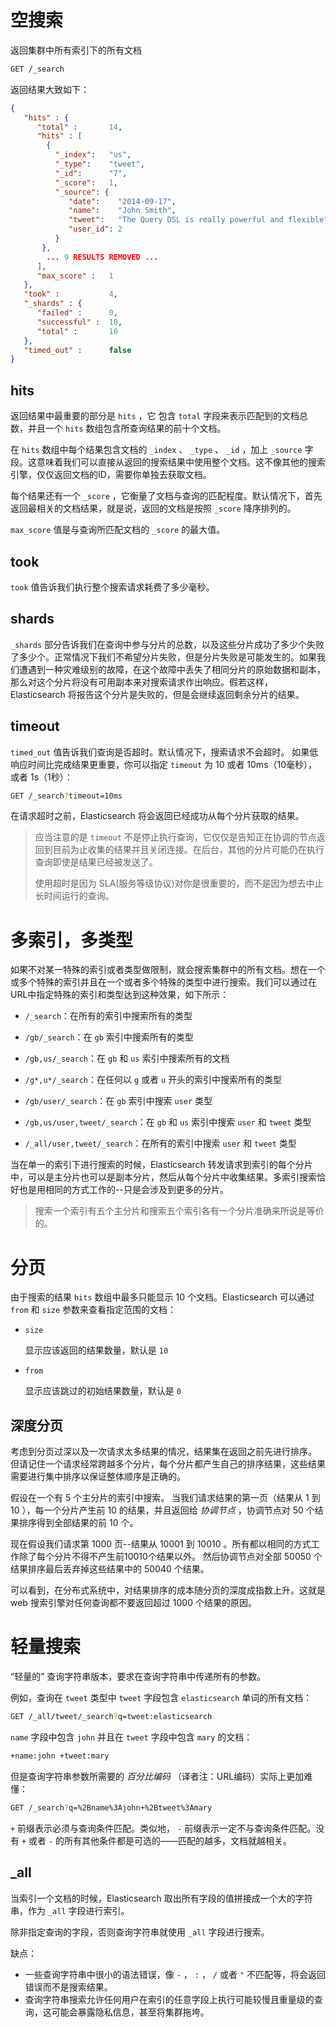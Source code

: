 # 空搜索

返回集群中所有索引下的所有文档

```sh
GET /_search
```

返回结果大致如下：

```json
{
   "hits" : {
      "total" :       14,
      "hits" : [
        {
          "_index":   "us",
          "_type":    "tweet",
          "_id":      "7",
          "_score":   1,
          "_source": {
             "date":    "2014-09-17",
             "name":    "John Smith",
             "tweet":   "The Query DSL is really powerful and flexible",
             "user_id": 2
          }
       },
        ... 9 RESULTS REMOVED ...
      ],
      "max_score" :   1
   },
   "took" :           4,
   "_shards" : {
      "failed" :      0,
      "successful" :  10,
      "total" :       10
   },
   "timed_out" :      false
}
```

## hits

返回结果中最重要的部分是 `hits` ，它 包含 `total` 字段来表示匹配到的文档总数，并且一个 `hits` 数组包含所查询结果的前十个文档。

在 `hits` 数组中每个结果包含文档的 `_index` 、 `_type` 、 `_id` ，加上 `_source` 字段。这意味着我们可以直接从返回的搜索结果中使用整个文档。这不像其他的搜索引擎，仅仅返回文档的ID，需要你单独去获取文档。

每个结果还有一个 `_score` ，它衡量了文档与查询的匹配程度。默认情况下，首先返回最相关的文档结果，就是说，返回的文档是按照 `_score` 降序排列的。

`max_score` 值是与查询所匹配文档的 `_score` 的最大值。



## took

`took` 值告诉我们执行整个搜索请求耗费了多少毫秒。



## shards

`_shards` 部分告诉我们在查询中参与分片的总数，以及这些分片成功了多少个失败了多少个。正常情况下我们不希望分片失败，但是分片失败是可能发生的。如果我们遭遇到一种灾难级别的故障，在这个故障中丢失了相同分片的原始数据和副本，那么对这个分片将没有可用副本来对搜索请求作出响应。假若这样，Elasticsearch 将报告这个分片是失败的，但是会继续返回剩余分片的结果。



## timeout

`timed_out` 值告诉我们查询是否超时。默认情况下，搜索请求不会超时。 如果低响应时间比完成结果更重要，你可以指定 `timeout` 为 10 或者 10ms（10毫秒），或者 1s（1秒）：

```sh
GET /_search?timeout=10ms
```

在请求超时之前，Elasticsearch 将会返回已经成功从每个分片获取的结果。



> 应当注意的是 `timeout` 不是停止执行查询，它仅仅是告知正在协调的节点返回到目前为止收集的结果并且关闭连接。在后台，其他的分片可能仍在执行查询即使是结果已经被发送了。
>
> 使用超时是因为 SLA(服务等级协议)对你是很重要的，而不是因为想去中止长时间运行的查询。



# 多索引，多类型

如果不对某一特殊的索引或者类型做限制，就会搜索集群中的所有文档。想在一个或多个特殊的索引并且在一个或者多个特殊的类型中进行搜索。我们可以通过在URL中指定特殊的索引和类型达到这种效果，如下所示：

* `/_search`：在所有的索引中搜索所有的类型

* `/gb/_search`：在 `gb` 索引中搜索所有的类型

* `/gb,us/_search`：在 `gb` 和 `us` 索引中搜索所有的文档

* `/g*,u*/_search`：在任何以 `g` 或者 `u` 开头的索引中搜索所有的类型

* `/gb/user/_search`：在 `gb` 索引中搜索 `user` 类型

* `/gb,us/user,tweet/_search`：在 `gb` 和 `us` 索引中搜索 `user` 和 `tweet` 类型

* `/_all/user,tweet/_search`：在所有的索引中搜索 `user` 和 `tweet` 类型



当在单一的索引下进行搜索的时候，Elasticsearch 转发请求到索引的每个分片中，可以是主分片也可以是副本分片，然后从每个分片中收集结果。多索引搜索恰好也是用相同的方式工作的--只是会涉及到更多的分片。

> 搜索一个索引有五个主分片和搜索五个索引各有一个分片准确来所说是等价的。



# 分页

由于搜索的结果 `hits` 数组中最多只能显示 10 个文档。Elasticsearch 可以通过 `from` 和 `size` 参数来查看指定范围的文档：

- `size`

  显示应该返回的结果数量，默认是 `10`

- `from`

  显示应该跳过的初始结果数量，默认是 `0`

## **深度分页**

考虑到分页过深以及一次请求太多结果的情况，结果集在返回之前先进行排序。 但请记住一个请求经常跨越多个分片，每个分片都产生自己的排序结果，这些结果需要进行集中排序以保证整体顺序是正确的。

假设在一个有 5 个主分片的索引中搜索。 当我们请求结果的第一页（结果从 1 到 10 ），每一个分片产生前 10 的结果，并且返回给 *协调节点* ，协调节点对 50 个结果排序得到全部结果的前 10 个。

现在假设我们请求第 1000 页--结果从 10001 到 10010 。所有都以相同的方式工作除了每个分片不得不产生前10010个结果以外。 然后协调节点对全部 50050 个结果排序最后丢弃掉这些结果中的 50040 个结果。

可以看到，在分布式系统中，对结果排序的成本随分页的深度成指数上升。这就是 web 搜索引擎对任何查询都不要返回超过 1000 个结果的原因。



# 轻量搜索

“轻量的” 查询字符串版本，要求在查询字符串中传递所有的参数。

例如，查询在 `tweet` 类型中 `tweet` 字段包含 `elasticsearch` 单词的所有文档：

```sh
GET /_all/tweet/_search?q=tweet:elasticsearch
```

 `name` 字段中包含 `john` 并且在 `tweet` 字段中包含 `mary` 的文档：

```sh
+name:john +tweet:mary
```

但是查询字符串参数所需要的 *百分比编码* （译者注：URL编码）实际上更加难懂：

```sh
GET /_search?q=%2Bname%3Ajohn+%2Btweet%3Amary
```

`+` 前缀表示必须与查询条件匹配。类似地， `-` 前缀表示一定不与查询条件匹配。没有 `+` 或者 `-` 的所有其他条件都是可选的——匹配的越多，文档就越相关。



## _all

当索引一个文档的时候，Elasticsearch 取出所有字段的值拼接成一个大的字符串，作为 `_all` 字段进行索引。

除非指定查询的字段，否则查询字符串就使用 `_all` 字段进行搜索。



缺点：

* 一些查询字符串中很小的语法错误，像 `-` ， `:` ， `/` 或者 `"` 不匹配等，将会返回错误而不是搜索结果。
* 查询字符串搜索允许任何用户在索引的任意字段上执行可能较慢且重量级的查询，这可能会暴露隐私信息，甚至将集群拖垮。